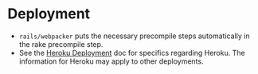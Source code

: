 # Deployment

- `rails/webpacker` puts the necessary precompile steps automatically in the rake precompile step.
- See the [Heroku Deployment](https://www.shakacode.com/react-on-rails/docs/deployment/heroku-deployment) doc for specifics regarding Heroku. The information for Heroku may apply to other deployments.
